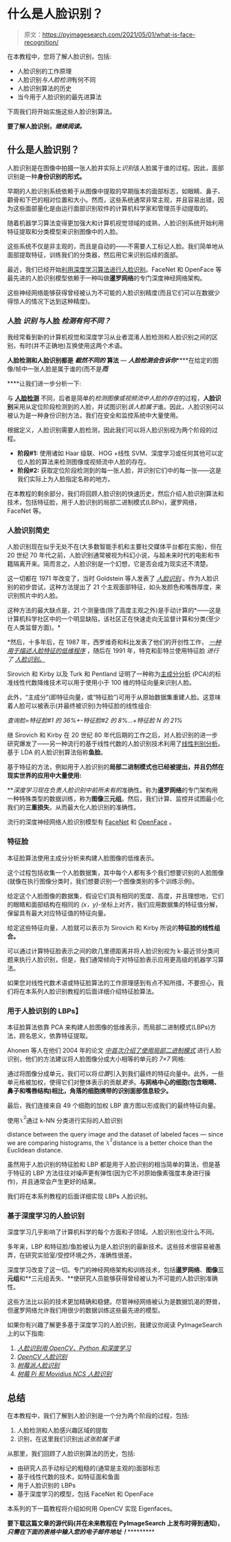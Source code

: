 # 什么是人脸识别？

> 原文：<https://pyimagesearch.com/2021/05/01/what-is-face-recognition/>

在本教程中，您将了解人脸识别，包括:

*   人脸识别的工作原理
*   人脸识别*与人脸检测*有何不同
*   人脸识别算法的历史
*   当今用于人脸识别的最先进算法

下周我们将开始实施这些人脸识别算法。

**要了解人脸识别，*继续阅读。***

## **什么是人脸识别？**

人脸识别是在图像中拍摄一张人脸并实际上*识别*该人脸属于谁的过程。因此，面部识别是一种**身份识别的形式。**

早期的人脸识别系统依赖于从图像中提取的早期版本的面部标志，如眼睛、鼻子、颧骨和下巴的相对位置和大小。然而，这些系统通常非常主观，并且容易出错，因为这些面部量化是由运行面部识别软件的计算机科学家和管理员手动提取的。

随着机器学习算法变得更加强大和计算机视觉领域的成熟，人脸识别系统开始利用特征提取和分类模型来识别图像中的人脸。

这些系统不仅是非主观的，而且是自动的——不需要人工标记人脸。我们简单地从面部提取特征，训练我们的分类器，然后用它来识别后续的面部。

最近，我们已经开始[利用深度学习算法进行人脸识别](https://pyimagesearch.com/2018/09/24/opencv-face-recognition/)。FaceNet 和 OpenFace 等最先进的人脸识别模型依赖于一种叫做**暹罗网络**的专门深度神经网络架构。

这些神经网络能够获得曾经被认为不可能的人脸识别精度(而且它们可以在数据少得惊人的情况下达到这种精度)。

### **人脸** ***识别*** **与人脸** ***检测有何不同？***

我经常看到新的计算机视觉和深度学习从业者混淆人脸检测和人脸识别之间的区别，有时(并不正确地)互换使用这两个术语。

**人脸检测和人脸识别都是** ***截然不同的*** **算法** — ***人脸检测******会告诉你*******在给定的图像/帧中一张人脸是属于谁的(而不是*****而*****

 ****让我们进一步分析一下:

与 [**人脸检测**](https://pyimagesearch.com/2018/02/26/face-detection-with-opencv-and-deep-learning/) 不同，后者是简单的*检测图像或视频流中人脸的存在*的过程，**人脸识别**采用从定位阶段检测到的人脸，并试图识别*该人脸属于*谁。因此，人脸识别可以被认为是一种身份识别方法，我们在安全和监控系统中大量使用。

根据定义，人脸识别需要人脸检测，因此我们可以将人脸识别视为两个阶段的过程。

*   **阶段#1:** 使用诸如 Haar 级联、HOG +线性 SVM、深度学习或任何其他可以定位人脸的算法来检测图像或视频流中人脸的存在。
*   **阶段#2:** 获取定位阶段检测到的每一张人脸，并识别它们中的每一张——这是我们实际上为人脸指定名称的地方。

在本教程的剩余部分，我们将回顾人脸识别的快速历史，然后介绍人脸识别算法和技术，包括特征脸，用于人脸识别的局部二进制模式(LBPs)，暹罗网络，FaceNet 等。

### **人脸识别简史**

人脸识别现在似乎无处不在(大多数智能手机和主要社交媒体平台都在实施)，但在 20 世纪 70 年代之前，人脸识别通常被视为科幻小说，与超未来时代的电影和书籍隔离开来。简而言之，人脸识别是一个幻想，它是否会成为现实还不清楚。

这一切都在 1971 年改变了，当时 Goldstein 等人发表了 [*人脸识别*](https://ieeexplore.ieee.org/document/1450184) 。作为人脸识别的初步尝试，这种方法提出了 21 个主观面部特征，如头发颜色和嘴唇厚度，来识别照片中的人脸。

这种方法的最大缺点是，21 个测量值(除了高度主观之外)是手动计算的*——这是计算机科学社区中的一个明显缺陷，该社区正在快速走向无监督计算和分类(至少在人类监督方面)。*

 *然后，十多年后，在 1987 年，西罗维奇和科比发表了他们的开创性工作， [*一种用于描述人脸特征的低维程序*](https://pyimagesearch.com/wp-content/uploads/2021/05/kirby_1987.pdf) ，随后在 1991 年，特克和彭特兰使用特征脸 *进行了 [*人脸识别。*](https://sites.cs.ucsb.edu/~mturk/Papers/mturk-CVPR91.pdf)*

Sirovich 和 Kirby 以及 Turk 和 Pentland 证明了一种称为[主成分分析](https://en.wikipedia.org/wiki/Principal_component_analysis) (PCA)的标准线性代数降维技术可以用于使用小于 100 维的特征向量来识别人脸。

此外，“主成分”(即特征向量，或“特征脸”)可用于从原始数据集重建人脸。这意味着人脸可以被表示(并最终被识别)为特征脸的线性组合:

*查询脸=特征脸#1 的 36%+-特征脸#2 的 8%…+特征脸 N 的 21%*

继 Sirovich 和 Kirby 在 20 世纪 80 年代后期的工作之后，对人脸识别的进一步研究爆发了——另一种流行的基于线性代数的人脸识别技术利用了[线性判别分析](https://en.wikipedia.org/wiki/Linear_discriminant_analysis)。基于 LDA 的人脸识别算法俗称**鱼脸**。

基于特征的方法，例如用于人脸识别的[](https://pyimagesearch.com/2015/12/07/local-binary-patterns-with-python-opencv/)****局部二进制模式也已经被提出，并且仍然在现实世界的应用中大量使用:****

 ****深度学习现在负责人脸识别中*前所未有的*准确性。称为**暹罗网络**的专门架构用一种特殊类型的数据训练，称为**图像三元组**。然后，我们计算、监控并试图最小化我们的**三重损失**，从而最大化人脸识别的准确性。

流行的深度神经网络人脸识别模型有 [FaceNet](https://arxiv.org/abs/1503.03832) 和 [OpenFace](http://cmusatyalab.github.io/openface/) 。

### **特征脸**

本征脸算法使用主成分分析来构建人脸图像的低维表示。

这个过程包括收集一个人脸数据集，其中每个人都有多个我们想要识别的人脸图像(就像在执行图像分类时，我们想要识别一个图像类别的多个训练示例)。

给定这个人脸图像的数据集，假设它们具有相同的宽度、高度，并且理想地，它们的眼睛和面部结构在相同的 *(x，y)*-坐标上对齐，我们应用数据集的特征值分解，保留具有最大对应特征值的特征向量。

给定这些特征向量，人脸就可以表示为 Sirovich 和 Kirby 所说的**特征脸的线性组合。**

可以通过计算特征脸表示之间的欧几里德距离并将人脸识别视为 k-最近邻分类问题来执行人脸识别，但是，我们通常倾向于对特征脸表示应用更高级的机器学习算法。

如果您对线性代数术语或特征脸算法的工作原理感到有点不知所措，不要担心，我们将在本系列人脸识别教程的后面详细介绍特征脸算法。

### **用于人脸识别的 LBPs】**

本征脸算法依靠 PCA 来构建人脸图像的低维表示，而局部二进制模式(LBPs)方法，顾名思义，依靠特征提取。

Ahonen 等人在他们 2004 年的论文 [*中首次介绍了使用局部二进制模式*](https://link.springer.com/chapter/10.1007/978-3-540-24670-1_36) 进行人脸识别，他们的方法建议将人脸图像分成大小相等的单元的 *7×7* 网格:

通过将图像分成单元，我们可以将*位置*引入到我们最终的特征向量中。此外，一些单元格被加权，使得它们对整体表示的贡献*更多*。**与网格中心的细胞(包含眼睛、鼻子和嘴唇结构)相比，角落的细胞携带的识别面部信息较少。**

最后，我们连接来自 49 个细胞的加权 LBP 直方图以形成我们的最终特征向量。

使用![\chi^{2}](img/dea0bac5ece00bdd51051fcc94abb71f.png "\chi^{2}")通过 k-NN 分类进行实际的人脸识别

distance between the query image and the dataset of labeled faces — since we are comparing histograms, the ![\chi^{2}](img/dea0bac5ece00bdd51051fcc94abb71f.png "\chi^{2}")distance is a better choice than the Euclidean distance.

虽然用于人脸识别的特征脸和 LBP 都是用于人脸识别的相当简单的算法，但是基于特征的 LBP 方法往往对噪声更有弹性(因为它不对原始像素强度本身进行操作)，并且通常会产生更好的结果。

我们将在本系列教程的后面详细实现 LBPs 人脸识别。

### **基于深度学习的人脸识别**

深度学习几乎影响了计算机科学的每个方面和子领域。人脸识别也没什么不同。

多年来，LBP 和特征脸/鱼脸被认为是人脸识别的最新技术。这些技术很容易被愚弄，在研究实验室/受控环境之外，准确性很差。

深度学习改变了这一切。专门的神经网络架构和训练技术，包括**暹罗网络**、**图像三元组**和**三元组丢失、**使研究人员能够获得曾经被认为不可能的人脸识别准确性。

这些方法比以前的技术更加精确和稳健。尽管神经网络被认为是数据饥渴的野兽，但暹罗网络允许我们用很少的数据训练这些最先进的模型。

如果你有兴趣了解更多基于深度学习的人脸识别，我建议你阅读 PyImageSearch 上的以下指南:

1.  [*人脸识别用 OpenCV、Python 和深度学习*](https://pyimagesearch.com/2018/06/18/face-recognition-with-opencv-python-and-deep-learning/)
2.  [*OpenCV 人脸识别*](https://pyimagesearch.com/2018/09/24/opencv-face-recognition/)
3.  [*树莓派人脸识别*](https://pyimagesearch.com/2018/06/25/raspberry-pi-face-recognition/)
4.  [*树莓 Pi 和 Movidius NCS 人脸识别*](https://pyimagesearch.com/2020/01/06/raspberry-pi-and-movidius-ncs-face-recognition/)

## **总结**

在本教程中，我们了解到人脸识别是一个分为两个阶段的过程，包括:

1.  人脸检测和人脸感兴趣区域的提取
2.  识别，在这里我们识别出*这张脸属于谁*

从那里，我们回顾了人脸识别算法的历史，包括:

*   由研究人员手动标记的粗糙的(通常是主观的)面部标志
*   基于线性代数的技术，如特征面和鱼面
*   用于人脸识别的 LBPs
*   基于深度学习的模型，包括 FaceNet 和 OpenFace

本系列的下一篇教程将介绍如何用 OpenCV 实现 Eigenfaces。

**要下载这篇文章的源代码(并在未来教程在 PyImageSearch 上发布时得到通知)，** ***只需在下面的表格中输入您的电子邮件地址！************